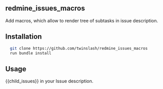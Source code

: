 ## redmine_issues_macros

  Add macros, which allow to render tree of subtasks in issue description.

## Installation

```bash
  git clone https://github.com/twinslash/redmine_issues_macros
  run bundle install
```

## Usage

{{child_issues}} in your Issue description.



